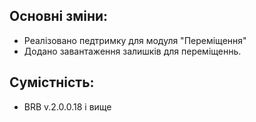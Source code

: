 ## Основні зміни:

* Реалізовано педтримку для модуля "Переміщення"
* Додано завантаження залишків для переміщеннь.

## Сумістність:

* BRB v.2.0.0.18 і вище